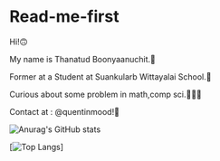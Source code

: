 # Read-me-first
Hi!🙃

My name is Thanatud Boonyaanuchit.🌱

Former at a Student at Suankularb Wittayalai School.🌅

Curious about some problem in math,comp sci.👨🏻‍💻

Contact at : @quentinmood!🌴

![Anurag's GitHub stats](https://github-readme-stats.vercel.app/api?username=justadaydreamer&show_icons=true)

[![Top Langs](https://github-readme-stats.vercel.app/api/top-langs/?username=justadaydreamer&layout=compact)]
